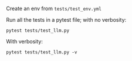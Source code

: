 Create an env from `tests/test_env.yml`

Run all the tests in a pytest file; with no verbosity:
```commandline
pytest tests/test_llm.py
```

With verbosity:
```commandline
pytest tests/test_llm.py -v
```
